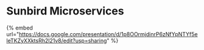 # Sunbird Microservices



{% embed url="https://docs.google.com/presentation/d/1p8OOrmjdinrP6zNfYpNTYf5eleTKZyXXktsRh2l21v8/edit?usp=sharing" %}
